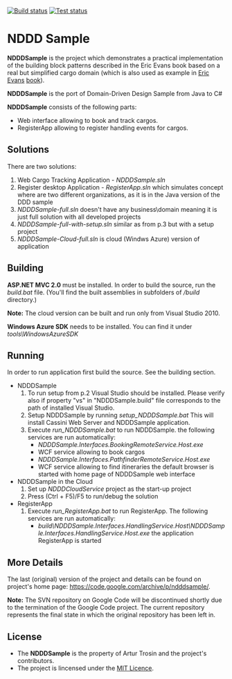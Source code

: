 [![Build status](https://ci.appveyor.com/api/projects/status/ktfflws608b503de?svg=true)](https://ci.appveyor.com/project/aivascu/ndddsample)
[![Test status](http://teststatusbadge.azurewebsites.net/api/status/aivascu/ndddsample)](https://ci.appveyor.com/project/aivascu/ndddsample)

# NDDD Sample

**NDDDSample** is the project which demonstrates a practical implementation of the building block patterns described in the Eric Evans book based on a real but simplified cargo domain (which is also used as example in [Eric Evans](http://domaindrivendesign.org/about/index.html#eric) [book](http://www.amazon.com/Domain-Driven-Design-Tackling-Complexity-Software/dp/0321125215)).

**NDDDSample** is the port of Domain-Driven Design Sample from Java to C#

**NDDDSample** consists of the following parts:
- Web interface allowing to book and track cargos.
- RegisterApp allowing to register handling events for cargos.

## Solutions

There are two solutions:

1. Web Cargo Tracking Application - _NDDDSample.sln_
2. Register desktop Application - _RegisterApp.sln_ which simulates concept where are two different organizations, as it is in the Java version of the DDD sample
3. _NDDDSample-full.sln_ doesn't have any business\domain meaning it is just full solution with all developed projects
4. _NDDDSample-full-with-setup.sln_ similar as from p.3 but with a setup project
5. _NDDDSample-Cloud-full.sln_ is cloud (Windws Azure) version of application

## Building

**ASP.NET MVC 2.0** must be installed. In order to build the source, run the _build.bat_ file. (You'll find the built assemblies in subfolders of _/build_ directory.)

**Note:** The cloud version can be built and run only from Visual Studio 2010.

**Windows Azure SDK** needs to be installed. You can find it under _tools\WindowsAzureSDK_

## Running

In order to run application first build the source. See the building section.

- NDDDSample
	1.	To run setup from p.2 Visual Studio should be installed. Please verify also if property "vs" in "NDDDSample.build" file corresponds to the path of installed Visual Studio.
	2.	Setup NDDDSample by running _setup_NDDDSample.bat_ This will install Cassini Web Server and NDDDSample application.
	3.	Execute _run_NDDDSample.bat_ to run NDDDSample. the following services are run automatically:
		- _NDDDSample.Interfaces.BookingRemoteService.Host.exe_
		- WCF service allowing to book cargos
		- _NDDDSample.Interfaces.PathfinderRemoteService.Host.exe_
		- WCF service allowing to find itineraries the default browser is started with home page of NDDDSample web interface
-	NDDDSample in the Cloud
	1.	Set up _NDDDCloudService_ project as the start-up project
	2.	Press (Ctrl + F5)/F5 to run/debug the solution
-	RegisterApp
	1.	Execute _run_RegisterApp.bat_ to run RegisterApp. The following services are run automatically:
		- _build\NDDDSample.Interfaces.HandlingService.Host\NDDDSample.Interfaces.HandlingService.Host.exe_ the application RegisterApp is started

## More Details

The last (original) version of the project and details can be found on project's home page: https://code.google.com/archive/p/ndddsample/.

**Note:** The SVN repository on Google Code will be discontinued shortly due to the termination of the Google Code project.
The current repository represents the final state in which the original repository has been left in.

## License

- The **NDDDSample** is the property of Artur Trosin and the project's contributors.
- The project is lincensed under the [MIT Licence](http://opensource.org/licenses/MIT).
